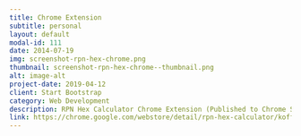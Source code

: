 ```yaml
---
title: Chrome Extension
subtitle: personal
layout: default
modal-id: 111
date: 2014-07-19
img: screenshot-rpn-hex-chrome.png
thumbnail: screenshot-rpn-hex-chrome--thumbnail.png
alt: image-alt
project-date: 2019-04-12
client: Start Bootstrap
category: Web Development
description: RPN Hex Calculator Chrome Extension (Published to Chrome Store)
link: https://chrome.google.com/webstore/detail/rpn-hex-calculator/koffmhlebmnnlgdlgfkpiglpfgjlkcmc
---
```

